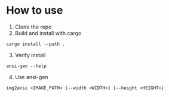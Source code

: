 # How to use
1. Clone the repo
2. Build and install with cargo
```
cargo install --path .
```
3. Verify install
```
ansi-gen --help
```
4. Use ansi-gen
```
img2ansi <IMAGE_PATH> [--width <WIDTH>] [--height <HEIGHT>]
```
